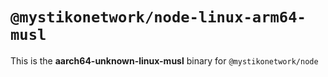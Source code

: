 # `@mystikonetwork/node-linux-arm64-musl`

This is the **aarch64-unknown-linux-musl** binary for `@mystikonetwork/node`

